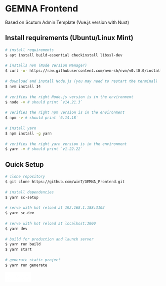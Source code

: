 # GEMNA Frontend
Based on Scutum Admin Template (Vue.js version with Nuxt)

## Install requirements (Ubuntu/Linux Mint)
``` bash
# install requirements
$ apt install build-essential checkinstall libssl-dev

# installs nvm (Node Version Manager)
$ curl -o- https://raw.githubusercontent.com/nvm-sh/nvm/v0.40.0/install.sh | bash

# download and install Node.js (you may need to restart the terminal)
$ nvm install 14

# verifies the right Node.js version is in the environment
$ node -v # should print `v14.21.3`

# verifies the right npm version is in the environment
$ npm -v # should print `6.14.18`

# install yarn
$ npm install -g yarn

# verifies the right yarn version is in the environment
$ yarn -v # should print `v1.22.22`
```

## Quick Setup
``` bash
# clone repository
$ git clone https://github.com/win7/GEMNA_Frontend.git

# install dependencies
$ yarn sc-setup

# serve with hot reload at 192.168.1.188:3103
$ yarn sc-dev

# serve with hot reload at localhost:3000
$ yarn dev

# build for production and launch server
$ yarn run build
$ yarn start

# generate static project
$ yarn run generate
```

![Alt text](/assets/img/logo_2.png)